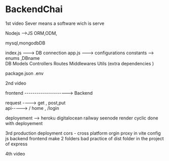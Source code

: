 # BackendChai

1st video 
Sever means a software wich is serve

Nodejs -->JS
ORM,ODM,

mysql,mongodbDB


index.js ---> DB connection
app.js   ---> configurations 
constants --> enums ,DBname  
DB
Models
Controllers
Routes
Middlewares
Utils
(extra dependencies )

package.json
.env


2nd video 

frontend ---------------------> Backend 

request ----> get , post,put  
api-----> / home , /login 


deployement --> heroku digitalocean railway seenode render cyclic
done with deployement 

3rd production deployment 
cors - cross platform orgin 
proxy in vite config js 
backend 
frontend make 2 folders 
bad practice of dist folder in the  project of express 

4th video 